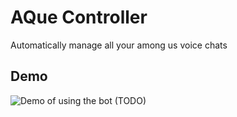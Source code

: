 # AQue Controller
Automatically manage all your among us voice chats

## Demo
![Demo of using the bot (TODO)](https://fgdddddd)
